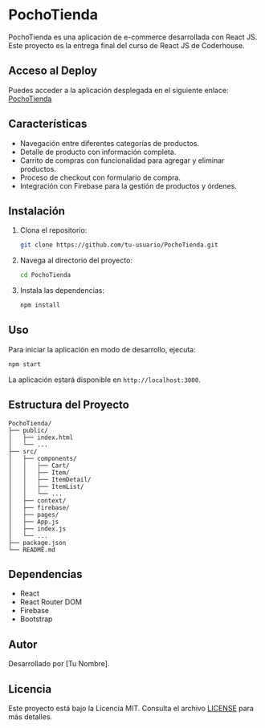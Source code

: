 # PochoTienda

PochoTienda es una aplicación de e-commerce desarrollada con React JS. Este proyecto es la entrega final del curso de React JS de Coderhouse.

## Acceso al Deploy

Puedes acceder a la aplicación desplegada en el siguiente enlace: [PochoTienda](https://proyecto-final-ramonda.vercel.app/)

## Características

- Navegación entre diferentes categorías de productos.
- Detalle de producto con información completa.
- Carrito de compras con funcionalidad para agregar y eliminar productos.
- Proceso de checkout con formulario de compra.
- Integración con Firebase para la gestión de productos y órdenes.

## Instalación

1. Clona el repositorio:
    ```bash
    git clone https://github.com/tu-usuario/PochoTienda.git
    ```
2. Navega al directorio del proyecto:
    ```bash
    cd PochoTienda
    ```
3. Instala las dependencias:
    ```bash
    npm install
    ```

## Uso

Para iniciar la aplicación en modo de desarrollo, ejecuta:
```bash
npm start
```
La aplicación estará disponible en `http://localhost:3000`.

## Estructura del Proyecto

```
PochoTienda/
├── public/
│   ├── index.html
│   └── ...
├── src/
│   ├── components/
│   │   ├── Cart/
│   │   ├── Item/
│   │   ├── ItemDetail/
│   │   ├── ItemList/
│   │   └── ...
│   ├── context/
│   ├── firebase/
│   ├── pages/
│   ├── App.js
│   ├── index.js
│   └── ...
├── package.json
└── README.md
```

## Dependencias

- React
- React Router DOM
- Firebase
- Bootstrap

## Autor

Desarrollado por [Tu Nombre].

## Licencia

Este proyecto está bajo la Licencia MIT. Consulta el archivo [LICENSE](LICENSE) para más detalles.